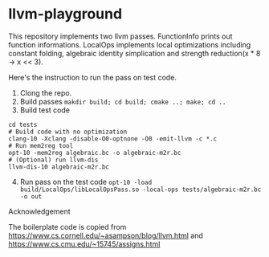 # llvm-playground

This repository implements two llvm passes. FunctionInfo prints out function informations. LocalOps implements local optimizations including constant folding, algebraic identity simplication and strength reduction(x * 8 -> x << 3).

Here's the instruction to run the pass on test code.
1. Clong the repo.
2. Build passes
`makdir build; cd build; cmake ..; make; cd ..`
3. Build test code
```
cd tests
# Build code with no optimization
clang-10 -Xclang -disable-O0-optnone -O0 -emit-llvm -c *.c
# Run mem2reg tool
opt-10 -mem2reg algebraic.bc -o algebraic-m2r.bc
# (Optional) run llvm-dis
llvm-dis-10 algebraic-m2r.bc
```
4. Run pass on the test code
`opt-10 -load build/LocalOps/libLocalOpsPass.so -local-ops tests/algebraic-m2r.bc -o out`


Acknowledgement

The boilerplate code is copied from https://www.cs.cornell.edu/~asampson/blog/llvm.html and https://www.cs.cmu.edu/~15745/assigns.html
